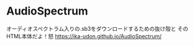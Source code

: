 # AudioSpectrum
オーディオスペクトラム入りの.sb3をダウンロードするための抜け殻と
そのHTML本体だよ！怒
https://ika-udon.github.io/AudioSpectrum/
